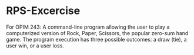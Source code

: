 # RPS-Excercise
For OPIM 243: A command-line program allowing the user to play a computerized version of Rock, Paper, Scissors, the popular zero-sum hand game. The program execution has three possible outcomes: a draw (tie), a user win, or a user loss.
